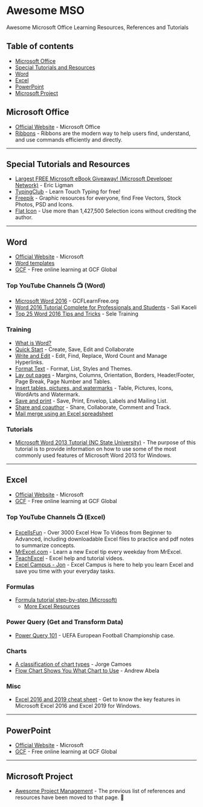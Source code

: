 # Awesome MSO
Awesome Microsoft Office Learning Resources, References and Tutorials


## Table of contents

* [Microsoft Office](#microsoft-office)
* [Special Tutorials and Resources](#special-tutorials-and-resources)
* [Word](#word)
* [Excel](#excel)
* [PowerPoint](#PowerPoint)
* [Microsoft Project](#microsoft-project)


## Microsoft Office
* [Official Website](https://www.office.com/) - Microsoft Office
* [Ribbons](https://docs.microsoft.com/en-us/windows/desktop/uxguide/cmd-ribbons) - Ribbons are the modern way to help users find, understand, and use commands efficiently and directly.

-----
## Special Tutorials and Resources
* [Largest FREE Microsoft eBook Giveaway! (Microsoft Developer Network)](https://blogs.msdn.microsoft.com/mssmallbiz/2017/07/11/largest-free-microsoft-ebook-giveaway-im-giving-away-millions-of-free-microsoft-ebooks-again-including-windows-10-office-365-office-2016-power-bi-azure-windows-8-1-office-2013-sharepo/) - Eric Ligman
* [TypingClub](https://www.typingclub.com/) - Learn Touch Typing for free!
* [Freepik](https://www.freepik.com/) - Graphic resources for everyone, find Free Vectors, Stock Photos, PSD and Icons.
* [Flat Icon](https://www.flaticon.com/) - Use more than 1,427,500  Selection icons without crediting the author.

-----
## Word
* [Official Website](https://products.office.com/en-us/word) - Microsoft
* [Word templates](https://templates.office.com/en-US/templates-for-Word)
* [GCF](https://edu.gcfglobal.org/en/topics/word/) - Free online learning at GCF Global

### Top YouTube Channels :tv: (Word)
* [Microsoft Word 2016](https://www.youtube.com/watch?v=PVH-Sg0mecg&list=PLpQQipWcxwt-CU7fh1_3v-STktoEc0tsL) - GCFLearnFree.org
* [Word 2016 Tutorial Complete for Professionals and Students](https://www.youtube.com/watch?v=IaiZc0jomz4) - Sali Kaceli
* [Top 25 Word 2016 Tips and Tricks](https://www.youtube.com/watch?v=EYu3yyzdvck) - Sele Training


### Training
* [What is Word?](https://support.office.com/en-us/article/what-is-word-aee9c7ff-f9c5-415f-80dc-103ad5e344d7?wt.mc_id=otc_word)
* [Quick Start](https://support.office.com/en-us/article/create-a-document-in-word-aafc163a-3a06-45a9-b451-cb7250dcbaa1?wt.mc_id=otc_word) - Create, Save, Edit and Collaborate
* [Write and Edit](https://support.office.com/en-us/article/add-and-edit-text-ed1e3147-a846-41ca-8087-49e324cb50bd?wt.mc_id=otc_word) - Edit, Find, Replace, Word Count and Manage Hyperlinks.
* [Format Text](https://support.office.com/en-us/article/add-and-format-text-2e76a31b-a6d6-4b4e-95c2-fb780e3ac8d3?wt.mc_id=otc_word) - Format, List, Styles and Themes. 
* [Lay out pages](https://support.office.com/en-us/article/change-margins-da21a474-99d8-4e54-b12d-a8a14ea7ce02?wt.mc_id=otc_word) - Margins, Columns, Orientation, Borders, Header/Footer, Page Break, Page Number and Tables.
* [Insert tables, pictures, and watermarks](https://support.office.com/en-us/article/insert-a-table-a138f745-73ef-4879-b99a-2f3d38be612a?wt.mc_id=otc_word) - Table, Pictures, Icons, WordArts and Watermark.
* [Save and print](https://support.office.com/en-us/article/save-a-document-b7f55d8c-d714-4892-8fde-853a82419027?wt.mc_id=otc_word) - Save, Print, Envelop, Labels and Mailing List.
* [Share and coauthor](https://support.office.com/en-us/article/share-a-document-d39f3cd8-0aa0-412f-9a35-1abba926d354?wt.mc_id=otc_word) - Share, Collaborate, Comment and Track.
* [Mail merge using an Excel spreadsheet](https://support.office.com/en-us/article/Mail-merge-using-an-Excel-spreadsheet-858C7D7F-5CC0-4BA1-9A7B-0A948FA3D7D3)

### Tutorials
* [Microsoft Word 2013 Tutorial (NC State University)](https://it.chass.ncsu.edu/tutorials/msword/index.php) - The purpose of this tutorial is to provide information on how to use some of the most commonly used features of Microsoft Word 2013 for Windows. 

-----
## Excel
* [Official Website](https://products.office.com/en-us/excel) - Microsoft
* [GCF](https://edu.gcfglobal.org/en/topics/excel/) - Free online learning at GCF Global


### Top YouTube Channels :tv: (Excel)
* [ExcelIsFun](https://www.youtube.com/user/ExcelIsFun/) - Over 3000 Excel How To Videos from Beginner to Advanced, including downloadable Excel files to practice and pdf notes to summarize concepts.
* [MrExcel.com](https://www.youtube.com/user/bjele123/) - Learn a new Excel tip every weekday from MrExcel. 
* [TeachExcel](https://www.youtube.com/user/ExcelisHell/) - Excel help and tutorial videos. 
* [Excel Campus - Jon](https://www.youtube.com/user/ExcelCampus/) - Excel Campus is here to help you learn Excel and save you time with your everyday tasks. 


### Formulas
* [Formula tutorial step-by-step (Microsoft)](https://query.prod.cms.rt.microsoft.com/cms/api/am/binary/RE27QqD)
    * [More Excel Resources](https://github.com/NajiElKotob/AwesomeMSO/tree/master/Excel)


### Power Query (Get and Transform Data)
* [Power Query 101](https://support.office.com/en-us/article/power-query-101-008b3f46-5b14-4f8b-9a07-d3da689091b5) - UEFA European Football Championship case.


### Charts
* [A classification of chart types](https://excelcharts.com/classification-chart-types/) - Jorge Camoes
* [Flow Chart Shows You What Chart to Use](https://flowingdata.com/2009/01/15/flow-chart-shows-you-what-chart-to-use/) - Andrew Abela 


### Misc
* [Excel 2016 and 2019 cheat sheet](https://www.computerworld.com/article/3193992/excel-2016-and-2019-cheat-sheet.html) - Get to know the key features in Microsoft Excel 2016 and Excel 2019 for Windows.

-----
## PowerPoint
* [Official Website](https://products.office.com/en-us/powerpoint) - Microsoft
* [GCF](https://edu.gcfglobal.org/en/topics/powerpoint/) - Free online learning at GCF Global

-----
## Microsoft Project
* [Awesome Project Management](https://github.com/NajiElKotob/Awesome-ProjectManagement) - The previous list of references and resources have been moved to that page. :star2:






